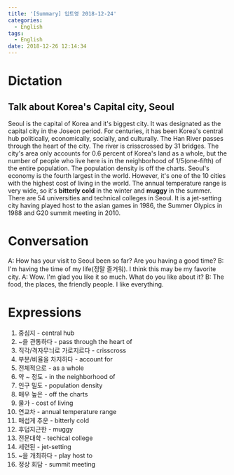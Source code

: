 ```yaml
---
title: '[Summary] 입트영 2018-12-24'
categories:
  - English
tags:
  - English
date: 2018-12-26 12:14:34
---
```


# Dictation

## Talk about Korea's Capital city, Seoul

Seoul is the capital of Korea and it's biggest city. It was designated as the capital city in the Joseon period. For centuries, it has been Korea's central hub politically, economically, socially, and culturally. The Han River passes through the heart of the city. The river is crisscrossed by 31 bridges. The city's area only accounts for 0.6 percent of Korea's land as a whole, but the number of people who live here is in the neighborhood of 1/5(one-fifth) of the entire population. The population density is off the charts. Seoul's economy is the fourth largest in the world. However, it's one of the 10 cities with the highest cost of living in the world. The annual temperature range is very wide, so it's **bitterly cold** in the winter and **muggy** in the summer. There are 54 universities and technical colleges in Seoul. It is a jet-setting city having played host to the asian games in 1986, the Summer Olypics in 1988 and G20 summit meeting in 2010.

# Conversation

A: How has your visit to Seoul been so far? Are you having a good time?
B: I'm having the time of my life(정말 즐거워). I think this may be my favorite city.
A: Wow. I'm glad you like it so much. What do you like about it?
B: The food, the places, the friendly people. I like everything.

# Expressions

1. 중심지 - central hub
2. ~을 관통하다 - pass through the heart of
3. 직각/격자무늬로 가로지르다 - crisscross
4. 부분/비율을 차지하다 - account for
5. 전체적으로 - as a whole
6. 약 ~ 정도 - in the neighborhood of
7. 인구 밀도 - population density
8. 매우 높은 - off the charts
9. 물가 - cost of living
10. 연교차 - annual temperature range
11. 매섭게 추운 - bitterly cold
12. 후덥지근한 - muggy
13. 전문대학 - techical college
14. 세련된 - jet-setting
15. ~을 개최하다 - play host to
16. 정상 회담 - summit meeting